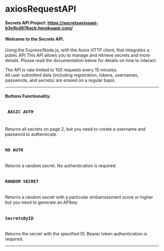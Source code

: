 # axiosRequestAPI


#### Secrets API Project: <a href="http://example.com/" target="_blank"> https://secretsaxiosapi-b3e9cd976acb.herokuapp.com/</a>
#### Welcome to the Secrets API.

Using the Express/Node.js, with the Axios HTTP client, that integrates a public API
This API allows you to manage and retrieve secrets and more details. Please read the documentation below for details on how to interact.

The API is rate limited to 100 requests every 15 minutes.<br>
All user submitted data (including registration, tokens, usernames, passwords, and secrets) are erased on a regular basis.<br>  
______________________________________________________________________________________________________________________
#### Buttons Functionality.

##### <kbd> <br> BASIC AUTH  <br> </kbd> 
Returns all secrets on page 2, but you need to create a username and password to authenticate.

#### <kbd> <br>NO AUTH <br> </kbd> 
Returns a random secret. No authentication is required.

#### <kbd> <br>RANDOM SECRET<br> </kbd> 
Returns a random secret with a particular embarrassment score or higher but you need to generate an APIkey.

#### <kbd> <br>SecretsByID<br> </kbd>
Returns the secret with the specified ID. Bearer token authentication is required.

_______________________________________________________________________________________________________________________


